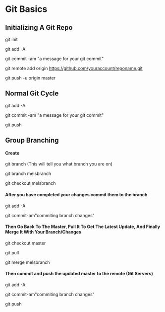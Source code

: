 # Git Basics

## Initializing A Git Repo
git init

git add -A

git commit -am "a message for your git commit"

git remote add origin https://github.com/youraccount/reponame.git

git push -u origin master


## Normal Git Cycle

git add -A

git commit -am "a message for your git commit"

git push


## Group Branching

#### Create
git branch (This will tell you what branch you are on)

git branch melsbranch

git checkout melsbranch

#### After you have completed your changes commit them to the branch
git add -A

git commit-am"commiting branch changes"

#### Then Go Back To The Master, Pull It To Get The Latest Update, And Finally Merge It With Your Branch/Changes
git checkout master

git pull

git merge melsbranch


#### Then commit and push the updated master to the remote (Git Servers)
git add -A

git commit-am"commiting branch changes"

git push





